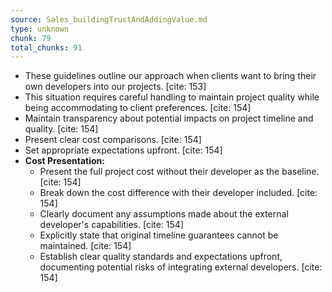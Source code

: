```yaml
---
source: Sales_buildingTrustAndAddingValue.md
type: unknown
chunk: 79
total_chunks: 91
---
```


* These guidelines outline our approach when clients want to bring their own developers into our projects. [cite: 153]
* This situation requires careful handling to maintain project quality while being accommodating to client preferences. [cite: 154]
* Maintain transparency about potential impacts on project timeline and quality. [cite: 154]
* Present clear cost comparisons. [cite: 154]
* Set appropriate expectations upfront. [cite: 154]
* **Cost Presentation:**
    * Present the full project cost without their developer as the baseline. [cite: 154]
    * Break down the cost difference with their developer included. [cite: 154]
    * Clearly document any assumptions made about the external developer's capabilities. [cite: 154]
    * Explicitly state that original timeline guarantees cannot be maintained. [cite: 154]
    * Establish clear quality standards and expectations upfront, documenting potential risks of integrating external developers. [cite: 154]